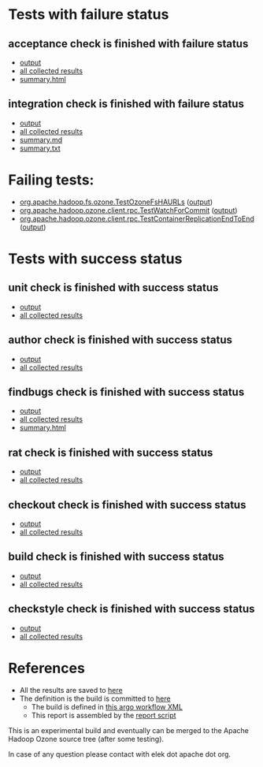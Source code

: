 # Tests with failure status

## acceptance check is finished with failure status

   * [output](https://raw.githubusercontent.com/elek/ozone-ci-q4/master/pr/pr-hdds-2225-v7c79/acceptance/output.log)
   * [all collected results](https://github.com/elek/ozone-ci-q4/tree/master/pr/pr-hdds-2225-v7c79/acceptance)
   * [summary.html](https://elek.github.io/ozone-ci-q4/pr/pr-hdds-2225-v7c79/acceptance/summary.html)


## integration check is finished with failure status

   * [output](https://raw.githubusercontent.com/elek/ozone-ci-q4/master/pr/pr-hdds-2225-v7c79/integration/output.log)
   * [all collected results](https://github.com/elek/ozone-ci-q4/tree/master/pr/pr-hdds-2225-v7c79/integration)
   * [summary.md](https://github.com/elek/ozone-ci-q4/tree/master/pr/pr-hdds-2225-v7c79/integration/summary.md)
   * [summary.txt](https://github.com/elek/ozone-ci-q4/tree/master/pr/pr-hdds-2225-v7c79/integration/summary.txt)

# Failing tests: 

 * [org.apache.hadoop.fs.ozone.TestOzoneFsHAURLs](hadoop-ozone/ozonefs/org.apache.hadoop.fs.ozone.TestOzoneFsHAURLs.txt) ([output](hadoop-ozone/ozonefs/org.apache.hadoop.fs.ozone.TestOzoneFsHAURLs-output.txt))
 * [org.apache.hadoop.ozone.client.rpc.TestWatchForCommit](hadoop-ozone/integration-test/org.apache.hadoop.ozone.client.rpc.TestWatchForCommit.txt) ([output](hadoop-ozone/integration-test/org.apache.hadoop.ozone.client.rpc.TestWatchForCommit-output.txt))
 * [org.apache.hadoop.ozone.client.rpc.TestContainerReplicationEndToEnd](hadoop-ozone/integration-test/org.apache.hadoop.ozone.client.rpc.TestContainerReplicationEndToEnd.txt) ([output](hadoop-ozone/integration-test/org.apache.hadoop.ozone.client.rpc.TestContainerReplicationEndToEnd-output.txt))


# Tests with success status

## unit check is finished with success status

   * [output](https://raw.githubusercontent.com/elek/ozone-ci-q4/master/pr/pr-hdds-2225-v7c79/unit/output.log)
   * [all collected results](https://github.com/elek/ozone-ci-q4/tree/master/pr/pr-hdds-2225-v7c79/unit)


## author check is finished with success status

   * [output](https://raw.githubusercontent.com/elek/ozone-ci-q4/master/pr/pr-hdds-2225-v7c79/author/output.log)
   * [all collected results](https://github.com/elek/ozone-ci-q4/tree/master/pr/pr-hdds-2225-v7c79/author)


## findbugs check is finished with success status

   * [output](https://raw.githubusercontent.com/elek/ozone-ci-q4/master/pr/pr-hdds-2225-v7c79/findbugs/output.log)
   * [all collected results](https://github.com/elek/ozone-ci-q4/tree/master/pr/pr-hdds-2225-v7c79/findbugs)
   * [summary.html](https://elek.github.io/ozone-ci-q4/pr/pr-hdds-2225-v7c79/findbugs/summary.html)


## rat check is finished with success status

   * [output](https://raw.githubusercontent.com/elek/ozone-ci-q4/master/pr/pr-hdds-2225-v7c79/rat/output.log)
   * [all collected results](https://github.com/elek/ozone-ci-q4/tree/master/pr/pr-hdds-2225-v7c79/rat)


## checkout check is finished with success status

   * [output](https://raw.githubusercontent.com/elek/ozone-ci-q4/master/pr/pr-hdds-2225-v7c79/checkout/output.log)
   * [all collected results](https://github.com/elek/ozone-ci-q4/tree/master/pr/pr-hdds-2225-v7c79/checkout)


## build check is finished with success status

   * [output](https://raw.githubusercontent.com/elek/ozone-ci-q4/master/pr/pr-hdds-2225-v7c79/build/output.log)
   * [all collected results](https://github.com/elek/ozone-ci-q4/tree/master/pr/pr-hdds-2225-v7c79/build)


## checkstyle check is finished with success status

   * [output](https://raw.githubusercontent.com/elek/ozone-ci-q4/master/pr/pr-hdds-2225-v7c79/checkstyle/output.log)
   * [all collected results](https://github.com/elek/ozone-ci-q4/tree/master/pr/pr-hdds-2225-v7c79/checkstyle)




# References

 * All the results are saved to [here](https://github.com/elek/ozone-ci-q4/tree/master/pr/pr-hdds-2225-v7c79/)
 * The definition is the build is committed to [here](https://github.com/elek/argo-ozone)
    * The build is defined in [this argo workflow XML](https://github.com/elek/argo-ozone/blob/master/ozone-build.yaml)
    * This report is assembled by the [report script](https://github.com/elek/argo-ozone/blob/master/scripts/report.sh)

This is an experimental build and eventually can be merged to the Apache Hadoop Ozone source tree (after some testing).

In case of any question please contact with elek dot apache dot org.
